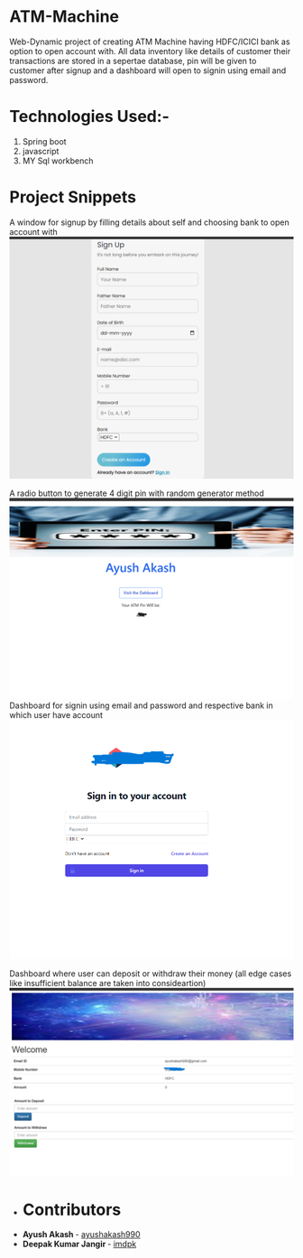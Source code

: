 # ATM-Machine
Web-Dynamic project of creating ATM Machine having HDFC/ICICI bank as option to open account with. All data inventory like details of customer their transactions are stored in a sepertae database, pin will be given to customer after signup and a dashboard will open to signin using email and password.

# Technologies Used:-

1. Spring boot
2. javascript
3. MY Sql workbench


# Project Snippets
A window for signup by filling details about self and choosing bank to open account with
![alt text](https://github.com/ayushakash990/ATM-Machine/blob/main/snap/ss%20signup.png?raw=true)


A radio button to generate 4 digit pin with random generator method
![alt text](https://github.com/ayushakash990/ATM-Machine/blob/main/snap/ss%20pin%20-%20Copy.png?raw=true)
Dashboard for signin using email and password and respective bank in which user have account
![alt text](https://github.com/ayushakash990/ATM-Machine/blob/main/snap/ss%20dash.png?raw=true)

Dashboard where user can deposit or withdraw their money (all edge cases like insufficient balance are taken into consideartion)
![alt text](https://github.com/ayushakash990/ATM-Machine/blob/main/snap/ss%20window.png?raw=true)


* # Contributors
* <b> Ayush Akash </b> - [ayushakash990](https://github.com/ayushakash990)
* <b> Deepak Kumar Jangir </b> - [imdpk](https://github.com/imdipk)
